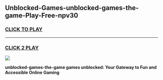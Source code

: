 
## Unblocked-Games-unblocked-games-the-game-Play-Free-npv30
<h3>
<a href="https://premium76.site?title=unblocked-games-the-game&ref=18A">CLICK TO PLAY</a></h3>
<hr>

<h3>
<a href="https://premium76.site?title=unblocked-games-the-game&ref=18A">CLICK 2 PLAY</a>
  
</h3>

<a href="https://premium76.site?title=unblocked-games-the-game&ref=18A"><img src="https://clearcache.store/games.png"></a>


**unblocked-games-the-game games unblocked: Your Gateway to Fun and Accessible Online Gaming**
